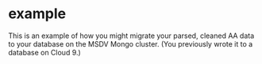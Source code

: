 # example

This is an example of how you might migrate your parsed, cleaned AA data to your database on the MSDV Mongo cluster. (You previously wrote it to a database on Cloud 9.) 